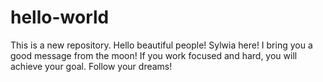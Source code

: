 # hello-world
This is a new repository.
Hello beautiful people!
Sylwia here! 
I bring you a good message from the moon!
If you work focused and hard, you will achieve your goal.
Follow your dreams!
